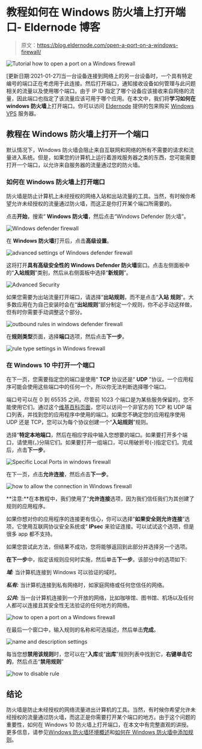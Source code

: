 # 教程如何在 Windows 防火墙上打开端口- Eldernode 博客

> 原文：<https://blog.eldernode.com/open-a-port-on-a-windows-firewall/>

![Tutorial how to open a port on a Windows firewall](img/2e3662546943a46a754bf635b65b7022.png)

[更新日期:2021-01-27]当一台设备连接到网络上的另一台设备时，一个具有特定编号的端口正在考虑用于此连接。然后打开端口，通知接收设备如何管理与此问题相关的流量以及使用哪个端口。由于 IP ID 指定了哪个设备应该接收来自网络的流量，因此端口也指定了该流量应该可用于哪个应用。在本文中，我们将**学习如何在 windows 防火墙**上打开端口。你可以访问 [Eldernode](https://eldernode.com/) 提供的包来购买 [Windows VPS](https://eldernode.com/windows-vps/) 服务器。

## **教程在 Windows 防火墙上打开一个端口**

默认情况下，Windows 防火墙会阻止来自互联网和网络的所有不需要的请求和流量进入系统。但是，如果您的计算机上运行着游戏服务器之类的东西，您可能需要打开一个端口，以允许来自服务器的流量通过您的防火墙。

### **如何在 Windows 防火墙上打开端口**

防火墙是防止计算机上未经授权的网络入站和出站流量的工具。当然，有时候你希望允许未经授权的流量通过防火墙，而这正是你打开某个端口所需要的。

点击**开始**，搜索“ **Windows 防火墙**，然后点击“Windows Defender 防火墙”。

![Windows defender firewall](img/22c40a5dfdca139b7087e3fdee823e35.png)

在 **Windows 防火墙**打开后，点击**高级设置**。

![advanced settings of Windows defender firewall](img/c7aa9850589cc9b218cc71bb946cd667.png)

这将打开**具有高级安全性的 Windows Defender 防火墙**窗口。点击左侧面板中的“**入站规则**”类别，然后从右侧面板中选择“**新规则**”。

![Advanced Security](img/c7715f63729e27d930036239bd76682d.png)

如果您需要为出站流量打开端口，请选择“**出站规则**，而不是点击“**入站** **规则**”。大多数应用在为自己安装时会在“**出站规则**”部分制定一个规则，你不必手动这样做，但有时你需要手动调整这个部分。

![outbound rules in windows defender firewall](img/cece939fca286799f81f8f032674b677.png)

在**规则类型**页面，选择**端口**选项，然后点击**下一步**。

![rule type settings in Windows firewall](img/787f20dfb3d18f540579a63373705b31.png)

### **在 Windows 10 中打开一个端口**

在下一页，您需要指定您的端口是使用“ **TCP** 协议还是“ **UDP** ”协议。一个应用程序可能会使用这些端口中的任何一个，所以你无法判断选择哪个端口。

端口号可以在 0 到 65535 之间，尽管前 1023 个端口是为某些服务保留的，您不能使用它们。通过这个[维基百科页面](https://en.wikipedia.org/wiki/List_of_TCP_and_UDP_port_numbers)，您可以访问一个非官方的 TCP 和 UDP 端口列表，并找到您的应用程序中使用的端口。如果您不确定您的应用程序使用 UDP 还是 TCP，您可以为每个协议创建一个“**入站规则**”规则。

选择“**特定本地端口**，然后在相应字段中输入您想要的端口。如果要打开多个端口，请使用(，)分隔它们。如果要打开一组端口，可以用破折号(-)指定它们。完成后，点击**下一步**。

![Specific Local Ports in windows firewall ](img/325dc320f45b000050661fa1b48a879b.png)

在下一页，点击**允许连接**，然后点击**下一步**。

![how to allow the connection in Windows firewall](img/bc0ccc77adf391c6d10ab184a21a1f97.png)

**注意:**在本教程中，我们使用了“**允许连接**选项，因为我们信任我们为其创建了规则的应用程序。

如果你想对你的应用程序的连接更有信心，你可以选择“**如果安全则允许连接**”选项，它使用互联网协议安全系统或“ **IPsec** 来验证连接。可以试试这个选项，但是很多 app 都不支持。

如果您尝试此方法，但结果不成功，您将能够返回到此部分并选择另一个选项。

**在下一步**中，指定该规则应何时实施，然后单击**下一步**。该部分中的选项如下:

***域:*** 当计算机连接到 Windows 可以验证的域时。

***私有:*** 当计算机连接到私有网络时，如家庭网络或任何您信任的网络。

***公共:*** 当一台计算机连接到一个开放的网络，比如咖啡馆、图书馆、机场以及任何人都可以连接且其安全性无法验证的任何地方的网络。

![how to open a port on a Windows firewall](img/cbb2cdf26fd97d9b81e9120756f718fd.png)

在最后一个窗口中，输入规则的名称和可选描述，然后单击**完成**。

![name and description settings](img/0af1e0d72e1ec15bd998767e4c5cd12f.png)

每当您想**禁用该规则**时，您可以在“**入库**或“**出库**”规则列表中找到它，**右键单击它的**，然后点击“**禁用规则**”

![how to disable rule](img/11368c5a526f706d8327405be39bb3f0.png)

## 结论

防火墙是防止未经授权的网络流量进出计算机的工具。当然，有时候你希望允许未经授权的流量通过防火墙，而这正是你需要打开某个端口的地方。由于这个问题的重要性，如何在 Windows 10 防火墙上打开端口，在本文中有完整直观的讲授。更多信息，请参见[Windows 防火墙环境概述](https://blog.eldernode.com/windows-firewall-environment/)和[如何在 Windows 防火墙中添加规则](https://blog.eldernode.com/add-a-rule-in-windows-firewall/)。